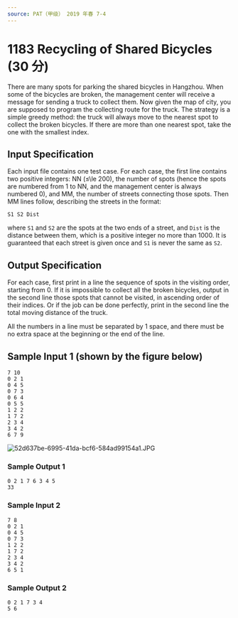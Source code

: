 ```yaml
---
source: PAT（甲级） 2019 年春 7-4
---
```


# 1183 Recycling of Shared Bicycles (30 分)

There are many spots for parking the shared bicycles in Hangzhou. When some of the bicycles are broken, the management center will receive a message for sending a truck to collect them. Now given the map of city, you are supposed to program the collecting route for the truck. The strategy is a simple greedy method: the truck will always move to the nearest spot to collect the broken bicycles. If there are more than one nearest spot, take the one with the smallest index.

## Input Specification

Each input file contains one test case. For each case, the first line contains two positive integers: NN (≤\\le 200), the number of spots (hence the spots are numbered from 1 to NN, and the management center is always numbered 0), and MM, the number of streets connecting those spots. Then MM lines follow, describing the streets in the format:

    S1 S2 Dist

where `S1` and `S2` are the spots at the two ends of a street, and `Dist` is the distance between them, which is a positive integer no more than 1000. It is guaranteed that each street is given once and `S1` is never the same as `S2`.

## Output Specification

For each case, first print in a line the sequence of spots in the visiting order, starting from 0. If it is impossible to collect all the broken bicycles, output in the second line those spots that cannot be visited, in ascending order of their indices. Or if the job can be done perfectly, print in the second line the total moving distance of the truck.

All the numbers in a line must be separated by 1 space, and there must be no extra space at the beginning or the end of the line.

## Sample Input 1 (shown by the figure below)

    7 10
    0 2 1
    0 4 5
    0 7 3
    0 6 4
    0 5 5
    1 2 2
    1 7 2
    2 3 4
    3 4 2
    6 7 9

<img src="/Users/yangdong/Library/CloudStorage/OneDrive-Personal/Media/Knowledge Base.media/52d637be-6995-41da-bcf6-584ad99154a1.JPG" alt="52d637be-6995-41da-bcf6-584ad99154a1.JPG" style="zoom:100%;" />

### Sample Output 1

    0 2 1 7 6 3 4 5
    33

### Sample Input 2

    7 8
    0 2 1
    0 4 5
    0 7 3
    1 2 2
    1 7 2
    2 3 4
    3 4 2
    6 5 1

### Sample Output 2

    0 2 1 7 3 4
    5 6
